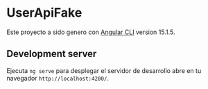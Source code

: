 # UserApiFake

Este proyecto a sido genero con [Angular CLI](https://github.com/angular/angular-cli) version 15.1.5.

## Development server

Ejecuta `ng serve` para desplegar el servidor de desarrollo abre en tu navegador `http://localhost:4200/`.
